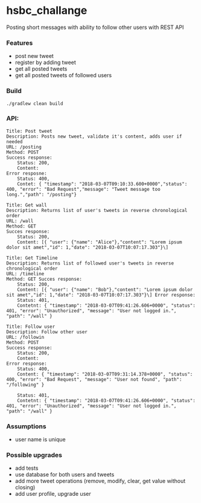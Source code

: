 # hsbc_challange

Posting short messages with ability to follow other users with REST API

### [](https://github.com/Jodlowy/hsbc_challange#features)Features

-   post new tweet
-   register by adding tweet
-   get all posted tweets
-   get all posted tweets of followed users

### [](https://github.com/Jodlowy/hsbc_challange#build)Build

```
./gradlew clean build

```

### [](https://github.com/Jodlowy/hsbc_challange#api)API:

```
Title: Post tweet
Description: Posts new tweet, validate it's content, adds user if needed
URL: /posting 
Method: POST 
Success response: 
	Status: 200, 
	Content: 
Error resposne: 
	Status: 400, 
	Contet: { "timestamp": "2018-03-07T09:10:33.600+0000","status": 400, "error": "Bad Request","message": "Tweet message too long.","path": "/posting"}

Title: Get wall 
Description: Returns list of user's tweets in reverse chronological order 
URL: /wall 
Method: GET 
Succes response: 
	Status: 200, 
	Content: [{ "user": {"name": "Alice"},"content": "Lorem ipsum dolor sit amet","id": 1,"date": "2018-03-07T10:07:17.303"}\]

Title: Get Timeline 
Description: Returns list of followed user's tweets in reverse chronological order 
URL: /timeline 
Method: GET Succes response: 
	Status: 200, 
	Content: [{ "user": {"name": "Bob"},"content": "Lorem ipsum dolor sit amet","id": 1,"date": "2018-03-07T10:07:17.303"}\] Error response: 
	Status: 401, 
	Contetnt: { "timestamp": "2018-03-07T09:41:26.606+0000", "status": 401, "error": "Unauthorized", "message": "User not logged in.", "path": "/wall" }

Title: Follow user 
Description: Follow other user 
URL: /followin 
Method: POST 
Success response: 
	Status: 200, 
	Content: 
Error response: 
	Status: 400, 
	Content: { "timestamp": "2018-03-07T09:31:14.378+0000", "status": 400, "error": "Bad Request", "message": "User not found", "path": "/following" }

	Status: 401,
	Contetnt: { "timestamp": "2018-03-07T09:41:26.606+0000", "status": 401, "error": "Unauthorized", "message": "User not logged in.", "path": "/wall" }

```

### [](https://github.com/Jodlowy/hsbc_challange#assumptions)Assumptions

-  user name is unique

### [](https://github.com/Jodlowy/hsbc_challange#possible-upgrades)Possible upgrades

-   add tests
-   use database for both users and tweets
-   add more tweet operations (remove, modify, clear, get value without closing)
- add user profile, upgrade user

